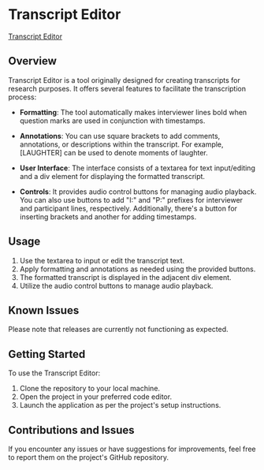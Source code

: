 # Transcript Editor

[Transcript Editor](https://alex-t-reed.github.io/Transcript-Editor)

## Overview

Transcript Editor is a tool originally designed for creating transcripts for research purposes. It offers several features to facilitate the transcription process:

- **Formatting**: The tool automatically makes interviewer lines bold when question marks are used in conjunction with timestamps.

- **Annotations**: You can use square brackets to add comments, annotations, or descriptions within the transcript. For example, [LAUGHTER] can be used to denote moments of laughter.

- **User Interface**: The interface consists of a textarea for text input/editing and a div element for displaying the formatted transcript.

- **Controls**: It provides audio control buttons for managing audio playback. You can also use buttons to add "I:" and "P:" prefixes for interviewer and participant lines, respectively. Additionally, there's a button for inserting brackets and another for adding timestamps.

## Usage

1. Use the textarea to input or edit the transcript text.
2. Apply formatting and annotations as needed using the provided buttons.
3. The formatted transcript is displayed in the adjacent div element.
4. Utilize the audio control buttons to manage audio playback.

## Known Issues

Please note that releases are currently not functioning as expected. 

## Getting Started

To use the Transcript Editor:

1. Clone the repository to your local machine.
2. Open the project in your preferred code editor.
3. Launch the application as per the project's setup instructions.

## Contributions and Issues

If you encounter any issues or have suggestions for improvements, feel free to report them on the project's GitHub repository.
